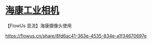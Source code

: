 # [海康工业相机](hikvision.md)

【FlowUs 息流】海康摄像头使用

https://flowus.cn/share/8fd6ac41-363e-4535-834e-a1f34670697e
